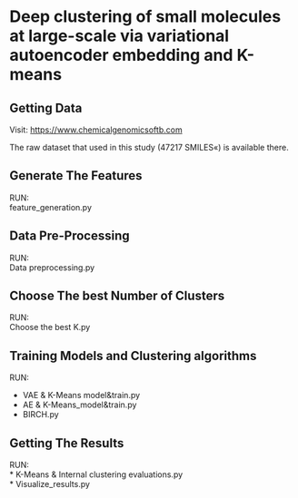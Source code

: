 # Deep clustering of small molecules at large-scale via variational autoencoder embedding and K-means



<h2>Getting Data</h2>

Visit:
 <a>https://www.chemicalgenomicsoftb.com</a>
 
 The raw dataset that used in this study (47217 SMILES«) is available there.
 <h2>Generate The Features</h2>
 RUN: </br>
 feature_generation.py
<h2> Data Pre-Processing</h2>
RUN: </br>
Data preprocessing.py
<h2> Choose The best Number of Clusters</h2>
RUN: </br>
Choose the best K.py
<h2> Training Models and Clustering algorithms</h2>
RUN:</br>

* VAE & K-Means model&train.py
* AE & K-Means_model&train.py
* BIRCH.py

<h2>Getting The Results</h2>
RUN:</br>
* K-Means & Internal clustering evaluations.py</br>
* Visualize_results.py

